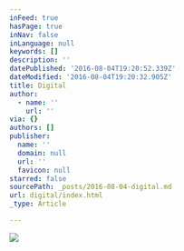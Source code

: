 ```yaml
---
inFeed: true
hasPage: true
inNav: false
inLanguage: null
keywords: []
description: ''
datePublished: '2016-08-04T19:20:52.339Z'
dateModified: '2016-08-04T19:20:32.905Z'
title: Digital
author:
  - name: ''
    url: ''
via: {}
authors: []
publisher:
  name: ''
  domain: null
  url: ''
  favicon: null
starred: false
sourcePath: _posts/2016-08-04-digital.md
url: digital/index.html
_type: Article

---
```

![](https://the-grid-user-content.s3-us-west-2.amazonaws.com/78a0ffde-b252-4c7c-b1b9-6023235337b4.jpg)